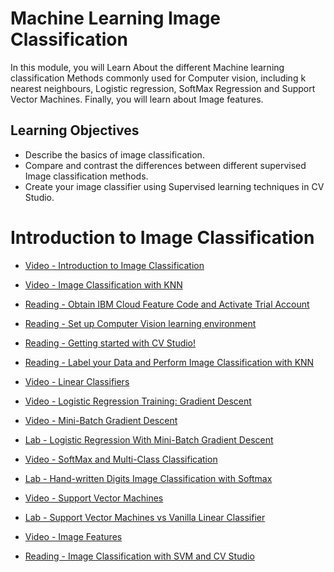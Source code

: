 # Machine Learning Image Classification

In this module, you will Learn About the different Machine learning classification Methods commonly used for Computer vision, including k nearest neighbours, Logistic regression, SoftMax Regression and Support Vector Machines. Finally, you will learn about Image features.

## Learning Objectives

- Describe the basics of image classification.
- Compare and contrast the differences between different supervised Image classification methods.
- Create your image classifier using Supervised learning techniques in CV Studio.

# Introduction to Image Classification

- [Video - Introduction to Image Classification](https://www.coursera.org/learn/introduction-computer-vision-watson-opencv/lecture/MROj0/introduction-to-image-classification)

- [Video - Image Classification with KNN](https://www.coursera.org/learn/introduction-computer-vision-watson-opencv/lecture/YU1qX/image-classification-with-knn)

- [Reading - Obtain IBM Cloud Feature Code and Activate Trial Account](https://www.coursera.org/learn/introduction-computer-vision-watson-opencv/ungradedLti/x0bEi/obtain-ibm-cloud-feature-code-and-activate-trial-account)

- [Reading - Set up Computer Vision learning environment](https://cf-courses-data.s3.us.cloud-object-storage.appdomain.cloud/IBMDeveloperSkillsNetwork-CV0101EN-Coursera/labs/Module1/ibmcloud.md.html?origin=www.coursera.org)

- [Reading - Getting started with CV Studio!](https://cf-courses-data.s3.us.cloud-object-storage.appdomain.cloud/IBMDeveloperSkillsNetwork-CV0101EN-SkillsNetwork/labs/CVStudio/CVintro.md.html?origin=www.coursera.org)

- [Reading - Label your Data and Perform Image Classification with KNN](https://www.coursera.org/learn/introduction-computer-vision-watson-opencv/ungradedLti/YWvJO/label-your-data-and-perform-image-classification-with-knn)

- [Video - Linear Classifiers](https://www.coursera.org/learn/introduction-computer-vision-watson-opencv/lecture/XoguR/linear-classifiers)

- [Video - Logistic Regression Training: Gradient Descent](https://www.coursera.org/learn/introduction-computer-vision-watson-opencv/lecture/3sggU/logistic-regression-training-gradient-descent)

- [Video - Mini-Batch Gradient Descent](https://www.coursera.org/learn/introduction-computer-vision-watson-opencv/lecture/2gHeC/mini-batch-gradient-descent)

- [Lab - Logistic Regression With Mini-Batch Gradient Descent](./Labs/Logistic%20Regression%20With%20Mini-Batch%20Gradient%20Descent.ipynb)

- [Video - SoftMax and Multi-Class Classification](https://www.coursera.org/learn/introduction-computer-vision-watson-opencv/lecture/H6xew/softmax-and-multi-class-classification)

- [Lab - Hand-written Digits Image Classification with Softmax](./Labs/Digit%20Classification%20with%20Softmax.ipynb)

- [Video - Support Vector Machines](https://www.coursera.org/learn/introduction-computer-vision-watson-opencv/lecture/tNo4A/support-vector-machines)

- [Lab - Support Vector Machines vs Vanilla Linear Classifier](./Labs/Support%20Vector%20Machines%20vs%20Vanilla%20Linear%20Classifier.ipynb)

- [Video - Image Features](https://www.coursera.org/learn/introduction-computer-vision-watson-opencv/lecture/A4BgA/image-features)

- [Reading - Image Classification with SVM and CV Studio](https://www.coursera.org/learn/introduction-computer-vision-watson-opencv/ungradedLti/4Fnif/image-classification-with-svm-and-cv-studio)